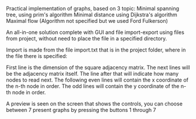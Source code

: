 Practical implementation of graphs, based on 3 topic:
Minimal spanning tree, using prim's algorithm
Minimal distance using Dijkstra's algorithm
Maximal flow (Algorithm not specified but we used Ford Fulkerson)

An all-in-one solution complete with GUI and file import-export using files from project, without need to place the file in a specified directory.

Import is made from the file import.txt that is in the project folder, where in the file there is specified:

First line is the dimension of the square adjacency matrix.
The next lines will be the adjacency matrix itself.
The line after that will indicate how many nodes to read next.
The following even lines will contain the x coordinate of the n-th node in order.
The odd lines will contain the y coordinate of the n-th node in order.


A preview is seen on the screen that shows the controls, you can choose between 7 present graphs by pressing the buttons 1 through 7
